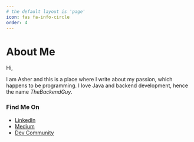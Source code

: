 ```yaml
---
# the default layout is 'page'
icon: fas fa-info-circle
order: 4
---
```


# About Me

Hi,

I am Asher and this is a place where I write about my passion, which happens to be programming. I love Java and backend development, hence the name *TheBackendGuy*.

### Find Me On
- [LinkedIn](https://www.linkedin.com/in/ashertoqeer/)
- [Medium](https://medium.com/@thebackendguy)
- [Dev Community](https://dev.to/ashertoqeer)
